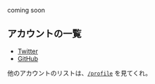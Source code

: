 ---
---

coming soon

## アカウントの一覧

- <a rel="me" href="https://twitter.com/ndxbn">Twitter</a>
- <a rel="me" href="https://github.com/ndxbn">GitHub</a>

他のアカウントのリストは、[`/profile`](/profile) を見てくれ。
